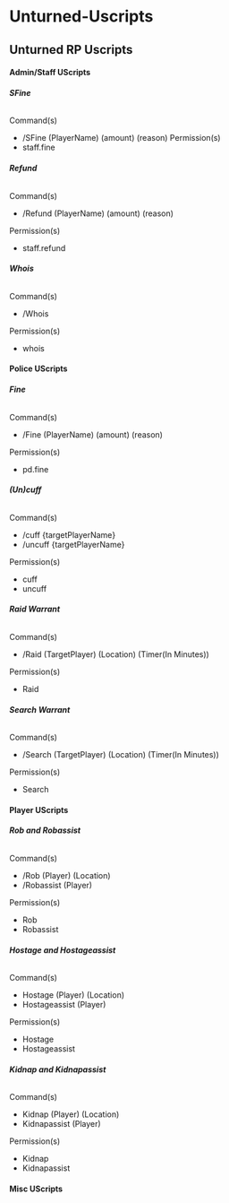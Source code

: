 # Unturned-Uscripts
## **Unturned RP Uscripts**

#### **Admin/Staff UScripts**

###### **SFine**

Command(s)
- /SFine (PlayerName) (amount) (reason)
Permission(s)
- staff.fine
  
###### **Refund**

Command(s)
- /Refund (PlayerName) (amount) (reason)

Permission(s)
- staff.refund
  
###### **Whois**

Command(s)
- /Whois

Permission(s)
- whois
  
#### **Police UScripts**

###### **Fine**

Command(s)
- /Fine (PlayerName) (amount) (reason)

Permission(s)
- pd.fine

###### **(Un)cuff**

Command(s)
- /cuff {targetPlayerName}
- /uncuff {targetPlayerName}
  
Permission(s)
- cuff
- uncuff
  
###### **Raid Warrant**

Command(s)
- /Raid (TargetPlayer) (Location) (Timer(In Minutes))

Permission(s)
- Raid

###### **Search Warrant**

Command(s)
- /Search (TargetPlayer) (Location) (Timer(In Minutes))

Permission(s)
- Search

#### **Player UScripts**

###### **Rob and Robassist**

Command(s)
- /Rob (Player) (Location)
- /Robassist (Player)

Permission(s)
- Rob
- Robassist

###### **Hostage and Hostageassist**

Command(s)
- Hostage (Player) (Location)
- Hostageassist (Player)

Permission(s)
- Hostage
- Hostageassist

###### **Kidnap and Kidnapassist**

Command(s)
- Kidnap (Player) (Location)
- Kidnapassist (Player)

Permission(s)
- Kidnap
- Kidnapassist

#### **Misc UScripts**
